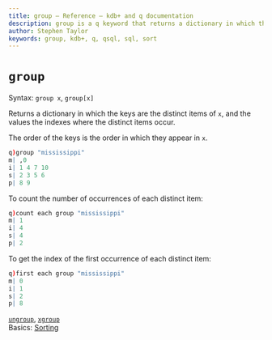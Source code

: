 ```yaml
---
title: group – Reference – kdb+ and q documentation
description: group is a q keyword that returns a dictionary in which the keys are the distinct items of its argument, and the values the indexes where the distinct items occur.
author: Stephen Taylor
keywords: group, kdb+, q, qsql, sql, sort
---
```

# `group`




Syntax: `group x`, `group[x]`

Returns a dictionary in which the keys are the distinct items of `x`, and the values the indexes where the distinct items occur. 

The order of the keys is the order in which they appear in `x`.

```q
q)group "mississippi"
m| ,0
i| 1 4 7 10
s| 2 3 5 6
p| 8 9
```

To count the number of occurrences of each distinct item:

```q
q)count each group "mississippi"
m| 1
i| 4
s| 4
p| 2
```

To get the index of the first occurrence of each distinct item:

```q
q)first each group "mississippi"
m| 0
i| 1
s| 2
p| 8
```


<i class="far fa-hand-point-right"></i> 
[`ungroup`](ungroup.md), 
[`xgroup`](xgroup.md)  
Basics: [Sorting](../basics/sort.md) 
